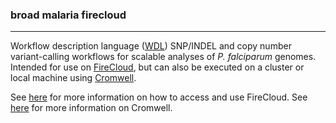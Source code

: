 ### broad malaria firecloud 
------- 

Workflow description language ([WDL](https://software.broadinstitute.org/wdl/)) SNP/INDEL and copy number variant-calling workflows for scalable analyses of *P. falciparum* genomes. Intended
for use on [FireCloud](https://portal.firecloud.org), but can also be executed on a cluster or local machine using [Cromwell](https://github.com/broadinstitute/cromwell).  

See [here](https://software.broadinstitute.org/firecloud/) for more information on how to access and use FireCloud. See [here](http://cromwell.readthedocs.io/en/develop/) for more information
on Cromwell.

